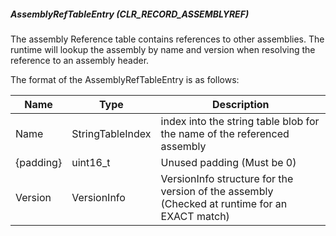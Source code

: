 ##### AssemblyRefTableEntry (CLR_RECORD_ASSEMBLYREF)
The assembly Reference table contains references to other assemblies. The runtime will lookup the assembly by name and version
when resolving the reference to an assembly header.

The format of the AssemblyRefTableEntry is as follows:

| Name      | Type                  | Description  
|-----------|-----------------------|------------  
| Name      | StringTableIndex      | index into the string table blob for the name of the referenced assembly
| {padding} | uint16_t              | Unused padding (Must be 0)
| Version   | VersionInfo           | VersionInfo structure for the version of the assembly (Checked at runtime for an EXACT match)

